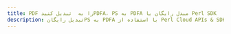 ---title: PDF را به  تبدیل کنیدPDFA، PS به PDFA مبدل رایگان یا Perl SDKdescription: تبدیل رایگانPS به PDFA با استفاده از Perl Cloud APIs & SDK همچنین اسناد PDF را در Cloud ایجاد، ویرایش و رندر کنید.---